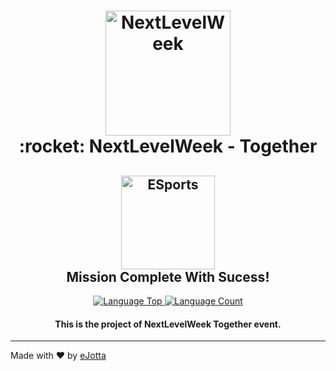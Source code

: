 <h1 align="center"> 
  <img alt="NextLevelWeek" src="https://user-images.githubusercontent.com/79101105/123453487-ffa91500-d5b5-11eb-887f-1a8f93bf889b.png" width="200px"/>  
  <br>  
   :rocket: NextLevelWeek - Together
</h1>  
<h2 align="center">
  <img alt="ESports" src="https://user-images.githubusercontent.com/79101105/190882836-70c3b6f7-013d-494b-b01d-8e8d1443318f.png" width="150px"/>  
  <br>
  Mission Complete With Sucess!</h2>

<p align="center">
  <a href="https://github.com/eJotta/Letmeask"> 
    <img alt="Language Top" src="https://img.shields.io/github/languages/top/eJotta/nlw-esports-explorer?style=for-the-badge"> 
  </a>
  <a href="https://github.com/eJotta/Letmeask"> 
    <img alt="Language Count" src="https://img.shields.io/github/languages/count/eJotta/nlw-esports-explorer?style=for-the-badge"> 
  </a>
</p>

<h4 align="center">
  This is the project of NextLevelWeek Together event.
</h4> 

---

Made with ♥ by [eJotta](https://github.com/eJotta)
